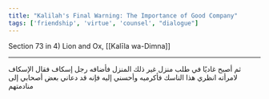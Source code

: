 ```yaml
---
title: "Kalilah's Final Warning: The Importance of Good Company"
tags: ['friendship', 'virtue', 'counsel', "dialogue"]
---
```


 Section 73 in 4) Lion and Ox, [[Kalīla wa-Dimna]]

---
ثم أصبح غاديًا في طلب منزل غير ذلك المنزل فأضافه رجل إسكاف فقال الإسكاف لامرأته انظري هذا الناسك فأكرميه وأحسني إليه فإنه قد دعاني بعض أصحابي إلى منادمتهم
